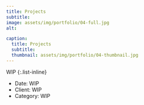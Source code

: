 ```yaml
---
title: Projects
subtitle: 
image: assets/img/portfolio/04-full.jpg
alt: 

caption:
  title: Projects
  subtitle: 
  thumbnail: assets/img/portfolio/04-thumbnail.jpg
---
```

 WIP
{:.list-inline}
- Date: WIP
- Client:  WIP
- Category:  WIP


